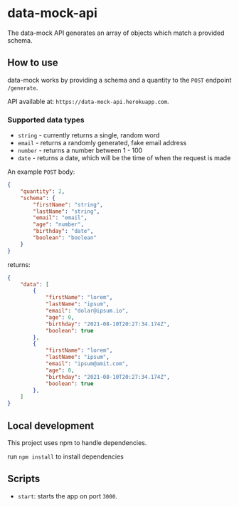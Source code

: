 # data-mock-api

The data-mock API generates an array of objects which match a provided schema.

## How to use

data-mock works by providing a schema and a quantity to the `POST` endpoint `/generate`.

API available at: `https://data-mock-api.herokuapp.com`.

### Supported data types

- `string` - currently returns a single, random word
- `email` - returns a randomly generated, fake email address
- `number` - returns a number between 1 - 100
- `date` - returns a date, which will be the time of when the request is made

An example `POST` body:

```JSON
{
    "quantity": 2,
    "schema": {
        "firstName": "string",
        "lastName": "string",
        "email": "email",
        "age": "number",
        "birthday": "date",
        "boolean": "boolean"
    }
}
```

returns:

```JSON
{
    "data": [
        {
            "firstName": "lorem",
            "lastName": "ipsum",
            "email": "dolar@ipsum.io",
            "age": 0,
            "birthday": "2021-08-10T20:27:34.174Z",
            "boolean": true
        },
        {
            "firstName": "lorem",
            "lastName": "ipsum",
            "email": "ipsum@amit.com",
            "age": 0,
            "birthday": "2021-08-10T20:27:34.174Z",
            "boolean": true
        },
    ]
}
```

## Local development

This project uses npm to handle dependencies.

run `npm install` to install dependencies

## Scripts

- `start`: starts the app on port `3000`.
